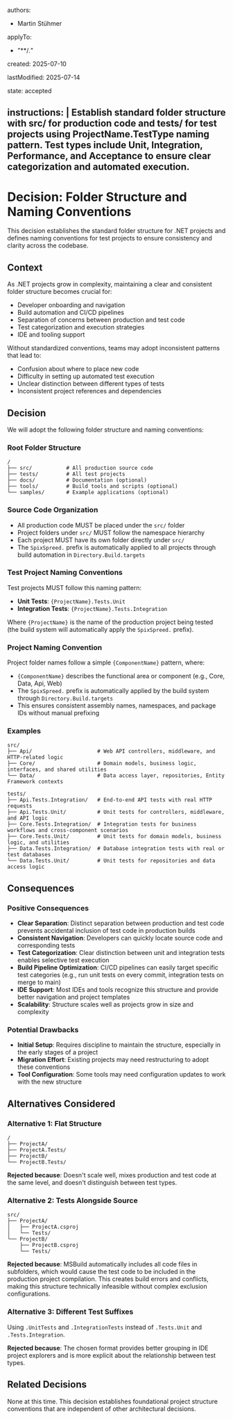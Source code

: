 <!-- List of authors who contributed to this decision. Include full names and roles if applicable. -->
authors:
- Martin Stühmer

<!--
The patterns this decision applies to. Each entry is a glob pattern that matches files affected by this decision.
-->
applyTo:
- "**/*.*"

<!-- The date this ADR was initially created in YYYY-MM-DD format. -->
created: 2025-07-10

<!--
The most recent date this ADR was updated in YYYY-MM-DD format.
IMPORTANT: Update this field whenever the decision is modified.
-->
lastModified: 2025-07-14

<!--
The current state of this ADR. If superseded, include references to the superseding ADR.
Valid values: proposed, accepted, deprecated, superseded
-->
state: accepted

<!--
A compact AI LLM compatible definition of this decision.
This should be a precise, structured description that AI systems can easily parse and understand.
Include the core decision, key rationale, and primary impact in 1-2 concise sentences.
-->
instructions: |
  Establish standard folder structure with src/ for production code and tests/ for test projects using ProjectName.TestType naming pattern.
  Test types include Unit, Integration, Performance, and Acceptance to ensure clear categorization and automated execution.
---
<!-- REQUIRED: Filename MUST follow the format: YYYY-MM-DD-Title (replace all spaces with hyphens) -->
# Decision: Folder Structure and Naming Conventions

This decision establishes the standard folder structure for .NET projects and defines naming conventions for test projects to ensure consistency and clarity across the codebase.

## Context

As .NET projects grow in complexity, maintaining a clear and consistent folder structure becomes crucial for:
- Developer onboarding and navigation
- Build automation and CI/CD pipelines
- Separation of concerns between production and test code
- Test categorization and execution strategies
- IDE and tooling support

Without standardized conventions, teams may adopt inconsistent patterns that lead to:
- Confusion about where to place new code
- Difficulty in setting up automated test execution
- Unclear distinction between different types of tests
- Inconsistent project references and dependencies

## Decision

We will adopt the following folder structure and naming conventions:

### Root Folder Structure
```
/
├── src/           # All production source code
├── tests/         # All test projects
├── docs/          # Documentation (optional)
├── tools/         # Build tools and scripts (optional)
└── samples/       # Example applications (optional)
```

### Source Code Organization
- All production code MUST be placed under the `src/` folder
- Project folders under `src/` MUST follow the namespace hierarchy
- Each project MUST have its own folder directly under `src/`
- The `SpixSpreed.` prefix is automatically applied to all projects through build automation in `Directory.Build.targets`

### Test Project Naming Conventions
Test projects MUST follow this naming pattern:
- **Unit Tests**: `{ProjectName}.Tests.Unit`
- **Integration Tests**: `{ProjectName}.Tests.Integration`

Where `{ProjectName}` is the name of the production project being tested (the build system will automatically apply the `SpixSpreed.` prefix).

### Project Naming Convention
Project folder names follow a simple `{ComponentName}` pattern, where:
- `{ComponentName}` describes the functional area or component (e.g., Core, Data, Api, Web)
- The `SpixSpreed.` prefix is automatically applied by the build system through `Directory.Build.targets`
- This ensures consistent assembly names, namespaces, and package IDs without manual prefixing

### Examples
```
src/
├── Api/                     # Web API controllers, middleware, and HTTP-related logic
├── Core/                    # Domain models, business logic, interfaces, and shared utilities
└── Data/                    # Data access layer, repositories, Entity Framework contexts

tests/
├── Api.Tests.Integration/   # End-to-end API tests with real HTTP requests
├── Api.Tests.Unit/          # Unit tests for controllers, middleware, and API logic
├── Core.Tests.Integration/  # Integration tests for business workflows and cross-component scenarios
├── Core.Tests.Unit/         # Unit tests for domain models, business logic, and utilities
├── Data.Tests.Integration/  # Database integration tests with real or test databases
└── Data.Tests.Unit/         # Unit tests for repositories and data access logic
```

## Consequences

### Positive Consequences
- **Clear Separation**: Distinct separation between production and test code prevents accidental inclusion of test code in production builds
- **Consistent Navigation**: Developers can quickly locate source code and corresponding tests
- **Test Categorization**: Clear distinction between unit and integration tests enables selective test execution
- **Build Pipeline Optimization**: CI/CD pipelines can easily target specific test categories (e.g., run unit tests on every commit, integration tests on merge to main)
- **IDE Support**: Most IDEs and tools recognize this structure and provide better navigation and project templates
- **Scalability**: Structure scales well as projects grow in size and complexity

### Potential Drawbacks
- **Initial Setup**: Requires discipline to maintain the structure, especially in the early stages of a project
- **Migration Effort**: Existing projects may need restructuring to adopt these conventions
- **Tool Configuration**: Some tools may need configuration updates to work with the new structure

## Alternatives Considered

### Alternative 1: Flat Structure

```
/
├── ProjectA/
├── ProjectA.Tests/
├── ProjectB/
└── ProjectB.Tests/
```

**Rejected because**: Doesn't scale well, mixes production and test code at the same level, and doesn't distinguish between test types.

### Alternative 2: Tests Alongside Source

```
src/
├── ProjectA/
│   ├── ProjectA.csproj
│   └── Tests/
└── ProjectB/
    ├── ProjectB.csproj
    └── Tests/
```

**Rejected because**: MSBuild automatically includes all code files in subfolders, which would cause the test code to be included in the production project compilation. This creates build errors and conflicts, making this structure technically infeasible without complex exclusion configurations.

### Alternative 3: Different Test Suffixes

Using `.UnitTests` and `.IntegrationTests` instead of `.Tests.Unit` and `.Tests.Integration`.

**Rejected because**: The chosen format provides better grouping in IDE project explorers and is more explicit about the relationship between test types.

## Related Decisions

None at this time. This decision establishes foundational project structure conventions that are independent of other architectural decisions.
